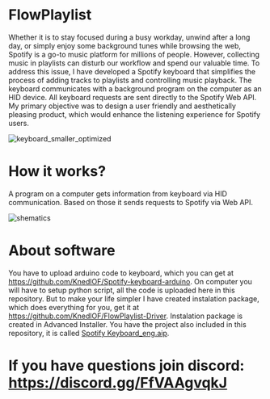 # FlowPlaylist

Whether it is to stay focused during a busy workday, unwind after a long day, or simply enjoy some background tunes while browsing the web, Spotify is a go-to music platform for millions of people. However, collecting music in playlists can disturb our workflow and spend our valuable time. To address this issue, I have developed a Spotify keyboard that simplifies the process of adding tracks to playlists and controlling music playback. The keyboard communicates with a background program on the computer as an HID device. All keyboard requests are sent directly to the Spotify Web API. My primary objective was to design a user friendly and aesthetically pleasing product, which would enhance the listening experience for Spotify users.

![keyboard_smaller_optimized](https://github.com/user-attachments/assets/f13cc91c-5557-4109-a9d2-1ab0796f182c)


# How it works?

A program on a computer gets information from keyboard via HID communication. Based on those it sends requests to Spotify via Web API. 

![shematics](https://github.com/user-attachments/assets/4d966939-096c-4035-8e81-2a61fbe5b9c4)

# About software

You have to upload arduino code to keyboard, which you can get at https://github.com/KnedlOF/Spotify-keyboard-arduino. 
On computer you will have to setup python script, all the code is uploaded here in this repository. But to make your life simpler I have created instalation package, which does everything for you, get it at https://github.com/KnedlOF/FlowPlaylist-Driver. 
Instalation package is created in Advanced Installer. You have the project also included in this repository, it is called [Spotify Keyboard_eng.aip](https://github.com/KnedlOF/FlowPlaylist-driverCode/blob/master/Spotify%20Keyboard_eng.aip). 

# If you have questions join discord: https://discord.gg/FfVAAgvqkJ
